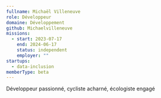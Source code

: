 ```yaml
---
fullname: Michaël Villeneuve
role: Développeur
domaine: Développement
github: Michaelvilleneuve
missions:
  - start: 2023-07-17
    end: 2024-06-17
    status: independent
    employer: ""
startups:
  - data-inclusion
memberType: beta
---
```


Développeur passionné, cycliste acharné, écologiste engagé
